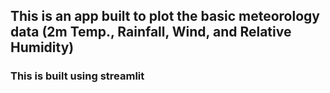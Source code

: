 ## This is an app built to plot the basic meteorology data (2m Temp., Rainfall, Wind, and Relative Humidity)
### This is built using streamlit
